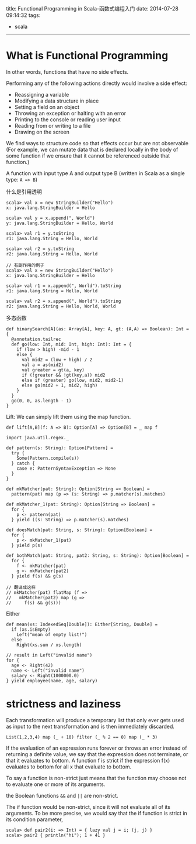 title: Functional Programming in Scala-函数式编程入门
date: 2014-07-28 09:14:32
tags:
- scala
---

# What is Functional Programming #


In other words, functions that have no side effects.

Performing any of the following actions directly would involve a side effect:
* Reassigning a variable
* Modifying a data structure in place
* Setting a field on an object
* Throwing an exception or halting with an error
* Printing to the console or reading user input
* Reading from or writing to a file
* Drawing on the screen

We find ways to structure code so that effects
occur but are not observable (For example, we can mutate data that is declared
locally in the body of some function if we ensure that it cannot be referenced
outside that function.)

A function with input type A and output type B (written in Scala as a single type: `A => B`) 

什么是引用透明
~~~~~~
scala> val x = new StringBuilder("Hello")
x: java.lang.StringBuilder = Hello

scala> val y = x.append(", World")
y: java.lang.StringBuilder = Hello, World

scala> val r1 = y.toString
r1: java.lang.String = Hello, World

scala> val r2 = y.toString
r2: java.lang.String = Hello, World

// 有副作用的例子
scala> val x = new StringBuilder("Hello")
x: java.lang.StringBuilder = Hello

scala> val r1 = x.append(", World").toString
r1: java.lang.String = Hello, World

scala> val r2 = x.append(", World").toString
r2: java.lang.String = Hello, World, World
~~~~~~

多态函数
~~~~~~
def binarySearch[A](as: Array[A], key: A, gt: (A,A) => Boolean): Int = {
  @annotation.tailrec
  def go(low: Int, mid: Int, high: Int): Int = {
    if (low > high) -mid - 1
    else {
      val mid2 = (low + high) / 2
      val a = as(mid2)
      val greater = gt(a, key)
      if (!greater && !gt(key,a)) mid2
      else if (greater) go(low, mid2, mid2-1)
      else go(mid2 + 1, mid2, high)
    }
  }
  go(0, 0, as.length - 1)
}
~~~~~~

Lift: We can simply lift them using the map function.
~~~~~~
def lift[A,B](f: A => B): Option[A] => Option[B] = _ map f
~~~~~~

~~~~~~
import java.util.regex._

def pattern(s: String): Option[Pattern] =
  try {
    Some(Pattern.compile(s))
  } catch {
    case e: PatternSyntaxException => None
  }
}

def mkMatcher(pat: String): Option[String => Boolean] =
  pattern(pat) map (p => (s: String) => p.matcher(s).matches)

def mkMatcher_1(pat: String): Option[String => Boolean] =
  for {
    p <- pattern(pat)
  } yield ((s: String) => p.matcher(s).matches)

def doesMatch(pat: String, s: String): Option[Boolean] =
  for {
    p <- mkMatcher_1(pat)
  } yield p(s)

def bothMatch(pat: String, pat2: String, s: String): Option[Boolean] =
  for {
    f <- mkMatcher(pat)
    g <- mkMatcher(pat2)
  } yield f(s) && g(s)

// 翻译成这样
// mkMatcher(pat) flatMap (f =>
//   mkMatcher(pat2) map (g =>
//     f(s) && g(s)))

~~~~~~

Either
~~~~~~
def mean(xs: IndexedSeq[Double]): Either[String, Double] =
  if (xs.isEmpty)
    Left("mean of empty list!")
  else
    Right(xs.sum / xs.length)

// result in Left("invalid name")
for {
  age <- Right(42)
  name <- Left("invalid name")
  salary <- Right(1000000.0)
} yield employee(name, age, salary)

~~~~~~

# strictness and laziness #

Each transformation will produce a temporary list that only ever gets used as input
to the next transformation and is then immediately discarded.

~~~~~~
List(1,2,3,4) map (_ + 10) filter (_ % 2 == 0) map (_ * 3)
~~~~~~

If the evaluation of an expression runs forever or throws an error
instead of returning a definite value, we say that the expression does
not terminate, or that it evaluates to bottom. A function f is strict if
the expression f(x) evaluates to bottom for all x that evaluate to
bottom.

To say a function is non-strict just means that the function may
choose not to evaluate one or more of its arguments.


the Boolean functions `&&` and `||` are non-strict.

The if function would be non-strict, since it
will not evaluate all of its arguments. To be more precise,
we would say that the if function is strict in its condition parameter, 

~~~~~~
scala> def pair2(i: => Int) = { lazy val j = i; (j, j) }
scala> pair2 { println("hi"); 1 + 41 }
~~~~~~
